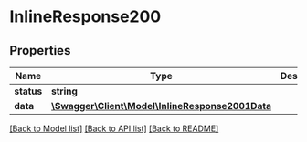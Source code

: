 # InlineResponse200

## Properties
Name | Type | Description | Notes
------------ | ------------- | ------------- | -------------
**status** | **string** |  | [optional] 
**data** | [**\Swagger\Client\Model\InlineResponse2001Data**](InlineResponse2001Data.md) |  | [optional] 

[[Back to Model list]](../../README.md#documentation-for-models) [[Back to API list]](../../README.md#documentation-for-api-endpoints) [[Back to README]](../../README.md)

